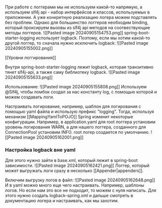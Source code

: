 При работе с логгерами мы не используем какой-то напрямую, а используем slf4j api - набор интерфейсов и классов, используемых в приложении. А уже конкретную реализацию логера можем подставлять без проблем. Однако для большинство логгеров необходим binding, который проксируем вызовы из slf4j api методов на соотвествующие методы логгеров.
![[Pasted image 20240905154753.png]]
spring-boot-starter-logging использует logback. Поэтому, если мы хотим какой-то другой логгер, то сначала нужно исключить logback:
![[Pasted image 20240905155002.png]]

[[Уровни логгирования]]

Внутри spring-boot-starter-logging лежит logback, которая транзитивно тянет slf4j-api, а также саму библиотеку logback.
![[Pasted image 20240905155633.png]]

Использование:
![[Pasted image 20240905155808.png]] Используем @Slf4j, чтобы ломбок создал за нас константу log, с помощью которой и можем создавать логи.

Настраивать логирование, например, шаблон для логирования с помощью yaml файла и использую префикс "logging". Тогда, используя механизм [[MappingYamlToPOJO]] Spring изменит некоторые конфигурации.
Например, в application.yaml для root логгера установим уровень логирования WARN, а для нашего логгера, созданного для ConnectionPool установим INFO. root логер создается по умолчанию.
![[Pasted image 20240905162001.png]]

### Настройка logback вне yaml
Для этого нужно зайти в base.xml, который лежит в spring-boot зависимости. ![[Pasted image 20240905162421.png]]
Логгер, который может выгружать логи сразу в несколько [[Appender|appenders]].

Включим выгрузку логов в файл:
![[Pasted image 20240905162648.png]]
И в yaml можно много еще чего настраивать. Например, шаблоны логов. Но если нам это все не подходит, то можем с нуля написать. Для этого нужно создать logback-spring.xml и дальше смотреть в документацию логера и настраивать, как мы захотим.